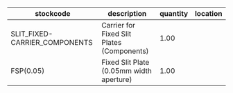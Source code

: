 |stockcode|description|quantity|location|
|---------|-----------|--------|--------|
|SLIT_FIXED-CARRIER_COMPONENTS|Carrier for Fixed Slit Plates (Components)|1.00||
|FSP(0.05)|Fixed Slit Plate (0.05mm width aperture)|1.00||
